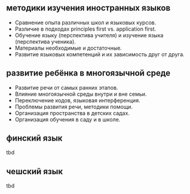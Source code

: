 методики изучения иностранных языков
------------------------------------

* Сравнение опыта различных школ и языковых курсов.
* Различие в подходах principles first vs. application first.
* Обучение языку (перспектива учителя) и изучение языка (перспектива ученика).
* Материалы необходимые и достаточные.
* Развитие языковых компетенций и их зависимость друг от друга.

развитие ребёнка в многоязычной среде
-------------------------------------

* Развитие речи от самых ранних этапов.
* Влияние многоязычной среды внутри и вне семьи.
* Переключение кодов, языковая интерференция.
* Проблемы развития речи, методики помощи.
* Организация пространства в детских садах.
* Организация обучения в саду и в школе.


финский язык
------------

tbd

чешский язык
------------

tbd
